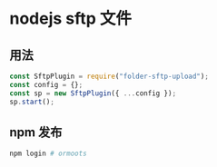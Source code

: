 # nodejs sftp 文件

## 用法

```js
const SftpPlugin = require("folder-sftp-upload");
const config = {};
const sp = new SftpPlugin({ ...config });
sp.start();
```

## npm 发布

```bash
npm login # ormoots
```
